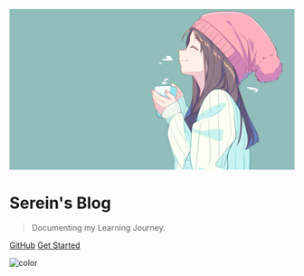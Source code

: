 ![logo](logo.png)

# Serein's Blog 

> Documenting my Learning Journey.

[GitHub](https://github.com/Serein-github/Serein-github.github.io)
[Get Started](/README)

![color](#f0f0f0)